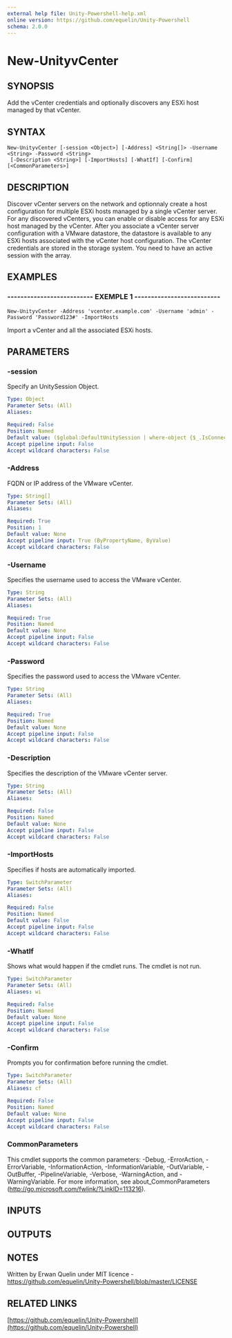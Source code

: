 ```yaml
---
external help file: Unity-Powershell-help.xml
online version: https://github.com/equelin/Unity-Powershell
schema: 2.0.0
---
```


# New-UnityvCenter

## SYNOPSIS
Add the vCenter credentials and optionally discovers any ESXi host managed by that vCenter.

## SYNTAX

```
New-UnityvCenter [-session <Object>] [-Address] <String[]> -Username <String> -Password <String>
 [-Description <String>] [-ImportHosts] [-WhatIf] [-Confirm] [<CommonParameters>]
```

## DESCRIPTION
Discover vCenter servers on the network and optionnaly create a host configuration for multiple ESXi hosts managed by a single vCenter server.
For any discovered vCenters, you can enable or disable access for any ESXi host managed by the vCenter.
After you associate a vCenter server configuration with a VMware datastore, the datastore is available to any ESXi hosts associated with the vCenter host configuration.
The vCenter credentials are stored in the storage system.
You need to have an active session with the array.

## EXAMPLES

### -------------------------- EXEMPLE 1 --------------------------
```
New-UnityvCenter -Address 'vcenter.example.com' -Username 'admin' -Password 'Password123#' -ImportHosts
```

Import a vCenter and all the associated ESXi hosts.

## PARAMETERS

### -session
Specify an UnitySession Object.

```yaml
Type: Object
Parameter Sets: (All)
Aliases: 

Required: False
Position: Named
Default value: ($global:DefaultUnitySession | where-object {$_.IsConnected -eq $true})
Accept pipeline input: False
Accept wildcard characters: False
```

### -Address
FQDN or IP address of the VMware vCenter.

```yaml
Type: String[]
Parameter Sets: (All)
Aliases: 

Required: True
Position: 1
Default value: None
Accept pipeline input: True (ByPropertyName, ByValue)
Accept wildcard characters: False
```

### -Username
Specifies the username used to access the VMware vCenter.

```yaml
Type: String
Parameter Sets: (All)
Aliases: 

Required: True
Position: Named
Default value: None
Accept pipeline input: False
Accept wildcard characters: False
```

### -Password
Specifies the password used to access the VMware vCenter.

```yaml
Type: String
Parameter Sets: (All)
Aliases: 

Required: True
Position: Named
Default value: None
Accept pipeline input: False
Accept wildcard characters: False
```

### -Description
Specifies the description of the VMware vCenter server.

```yaml
Type: String
Parameter Sets: (All)
Aliases: 

Required: False
Position: Named
Default value: None
Accept pipeline input: False
Accept wildcard characters: False
```

### -ImportHosts
Specifies if hosts are automatically imported.

```yaml
Type: SwitchParameter
Parameter Sets: (All)
Aliases: 

Required: False
Position: Named
Default value: False
Accept pipeline input: False
Accept wildcard characters: False
```

### -WhatIf
Shows what would happen if the cmdlet runs.
The cmdlet is not run.

```yaml
Type: SwitchParameter
Parameter Sets: (All)
Aliases: wi

Required: False
Position: Named
Default value: None
Accept pipeline input: False
Accept wildcard characters: False
```

### -Confirm
Prompts you for confirmation before running the cmdlet.

```yaml
Type: SwitchParameter
Parameter Sets: (All)
Aliases: cf

Required: False
Position: Named
Default value: None
Accept pipeline input: False
Accept wildcard characters: False
```

### CommonParameters
This cmdlet supports the common parameters: -Debug, -ErrorAction, -ErrorVariable, -InformationAction, -InformationVariable, -OutVariable, -OutBuffer, -PipelineVariable, -Verbose, -WarningAction, and -WarningVariable. For more information, see about_CommonParameters (http://go.microsoft.com/fwlink/?LinkID=113216).

## INPUTS

## OUTPUTS

## NOTES
Written by Erwan Quelin under MIT licence - https://github.com/equelin/Unity-Powershell/blob/master/LICENSE

## RELATED LINKS

[https://github.com/equelin/Unity-Powershell](https://github.com/equelin/Unity-Powershell)


